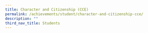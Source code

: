 ```yaml
---
title: Character and Citizenship (CCE)
permalink: /achievements/student/character-and-citizenship-cce/
description: ""
third_nav_title: Students
---
```

